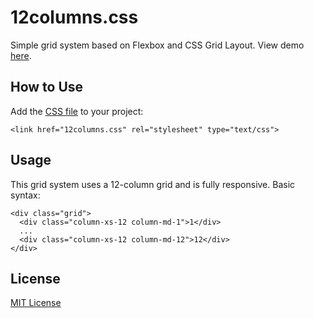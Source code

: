 # 12columns.css

Simple grid system based on Flexbox and CSS Grid Layout. View demo [here](https://kathykato.github.io/12columns).

## How to Use

Add the [CSS file](https://raw.githubusercontent.com/kathykato/12columns/master/12columns.css) to your project:
```
<link href="12columns.css" rel="stylesheet" type="text/css">
```

## Usage

This grid system uses a 12-column grid and is fully responsive. Basic syntax:
```
<div class="grid">
  <div class="column-xs-12 column-md-1">1</div>
  ...
  <div class="column-xs-12 column-md-12">12</div>
</div>
```

## License
[MIT License](https://opensource.org/licenses/MIT)
